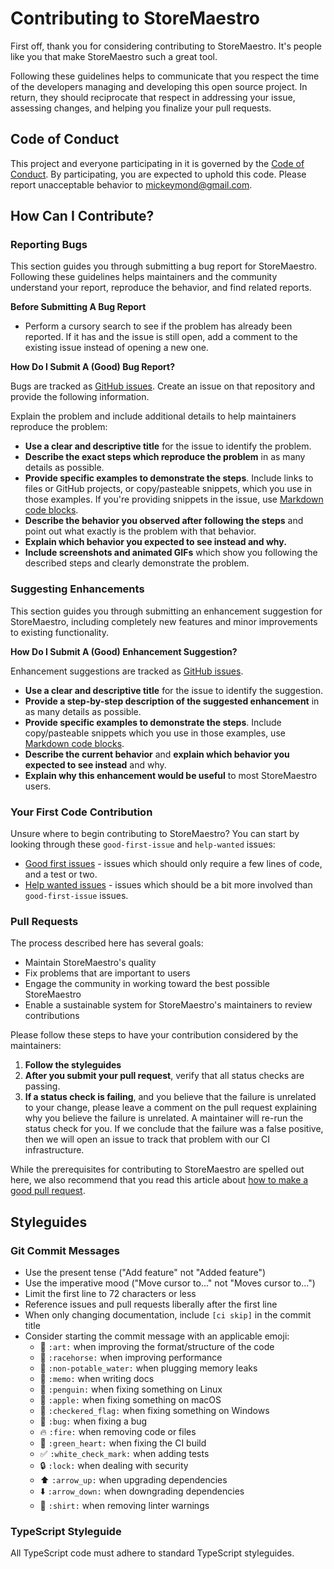 # Contributing to StoreMaestro

First off, thank you for considering contributing to StoreMaestro. It's people like you that make StoreMaestro such a great tool.

Following these guidelines helps to communicate that you respect the time of the developers managing and developing this open source project. In return, they should reciprocate that respect in addressing your issue, assessing changes, and helping you finalize your pull requests.

## Code of Conduct

This project and everyone participating in it is governed by the [Code of Conduct](CODE_OF_CONDUCT.md). By participating, you are expected to uphold this code. Please report unacceptable behavior to mickeymond@gmail.com.

## How Can I Contribute?

### Reporting Bugs

This section guides you through submitting a bug report for StoreMaestro. Following these guidelines helps maintainers and the community understand your report, reproduce the behavior, and find related reports.

**Before Submitting A Bug Report**

*   Perform a cursory search to see if the problem has already been reported. If it has and the issue is still open, add a comment to the existing issue instead of opening a new one.

**How Do I Submit A (Good) Bug Report?**

Bugs are tracked as [GitHub issues](https://github.com/mickeymond/StoreMaestro/issues). Create an issue on that repository and provide the following information.

Explain the problem and include additional details to help maintainers reproduce the problem:

*   **Use a clear and descriptive title** for the issue to identify the problem.
*   **Describe the exact steps which reproduce the problem** in as many details as possible.
*   **Provide specific examples to demonstrate the steps**. Include links to files or GitHub projects, or copy/pasteable snippets, which you use in those examples. If you're providing snippets in the issue, use [Markdown code blocks](https://help.github.com/articles/markdown-basics/#multiple-lines).
*   **Describe the behavior you observed after following the steps** and point out what exactly is the problem with that behavior.
*   **Explain which behavior you expected to see instead and why.**
*   **Include screenshots and animated GIFs** which show you following the described steps and clearly demonstrate the problem.

### Suggesting Enhancements

This section guides you through submitting an enhancement suggestion for StoreMaestro, including completely new features and minor improvements to existing functionality.

**How Do I Submit A (Good) Enhancement Suggestion?**

Enhancement suggestions are tracked as [GitHub issues](https://github.com/mickeymond/StoreMaestro/issues).

*   **Use a clear and descriptive title** for the issue to identify the suggestion.
*   **Provide a step-by-step description of the suggested enhancement** in as many details as possible.
*   **Provide specific examples to demonstrate the steps**. Include copy/pasteable snippets which you use in those examples, use [Markdown code blocks](https://help.github.com/articles/markdown-basics/#multiple-lines).
*   **Describe the current behavior** and **explain which behavior you expected to see instead** and why.
*   **Explain why this enhancement would be useful** to most StoreMaestro users.

### Your First Code Contribution

Unsure where to begin contributing to StoreMaestro? You can start by looking through these `good-first-issue` and `help-wanted` issues:

*   [Good first issues](https://github.com/mickeymond/StoreMaestro/labels/good%20first%20issue) - issues which should only require a few lines of code, and a test or two.
*   [Help wanted issues](https://github.com/mickeymond/StoreMaestro/labels/help%20wanted) - issues which should be a bit more involved than `good-first-issue` issues.

### Pull Requests

The process described here has several goals:

- Maintain StoreMaestro's quality
- Fix problems that are important to users
- Engage the community in working toward the best possible StoreMaestro
- Enable a sustainable system for StoreMaestro's maintainers to review contributions

Please follow these steps to have your contribution considered by the maintainers:

1.  **Follow the styleguides**
2.  **After you submit your pull request**, verify that all status checks are passing.
3.  **If a status check is failing**, and you believe that the failure is unrelated to your change, please leave a comment on the pull request explaining why you believe the failure is unrelated. A maintainer will re-run the status check for you. If we conclude that the failure was a false positive, then we will open an issue to track that problem with our CI infrastructure.

While the prerequisites for contributing to StoreMaestro are spelled out here, we also recommend that you read this article about [how to make a good pull request](http://blog.jenkton.com/2012/03/how-to-make-good-pull-request.html).

## Styleguides

### Git Commit Messages

*   Use the present tense ("Add feature" not "Added feature")
*   Use the imperative mood ("Move cursor to..." not "Moves cursor to...")
*   Limit the first line to 72 characters or less
*   Reference issues and pull requests liberally after the first line
*   When only changing documentation, include `[ci skip]` in the commit title
*   Consider starting the commit message with an applicable emoji:
    *   :art: `:art:` when improving the format/structure of the code
    *   :racehorse: `:racehorse:` when improving performance
    *   :non-potable_water: `:non-potable_water:` when plugging memory leaks
    *   :memo: `:memo:` when writing docs
    *   :penguin: `:penguin:` when fixing something on Linux
    *   :apple: `:apple:` when fixing something on macOS
    *   :checkered_flag: `:checkered_flag:` when fixing something on Windows
    *   :bug: `:bug:` when fixing a bug
    *   :fire: `:fire:` when removing code or files
    *   :green_heart: `:green_heart:` when fixing the CI build
    *   :white_check_mark: `:white_check_mark:` when adding tests
    *   :lock: `:lock:` when dealing with security
    *   :arrow_up: `:arrow_up:` when upgrading dependencies
    *   :arrow_down: `:arrow_down:` when downgrading dependencies
    *   :shirt: `:shirt:` when removing linter warnings

### TypeScript Styleguide

All TypeScript code must adhere to standard TypeScript styleguides.
